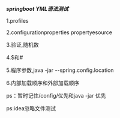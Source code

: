 **_springboot YML语法测试_**

1.profiles

2.configurationproperties propertyesource

3.验证,随机数

4.$和#

5.程序参数,java -jar --spring.config.location

6.内部加载顺序和外部加载顺序 

ps：暂时记住/config/优先和java -jar 优先

ps:idea忽略文件测试
